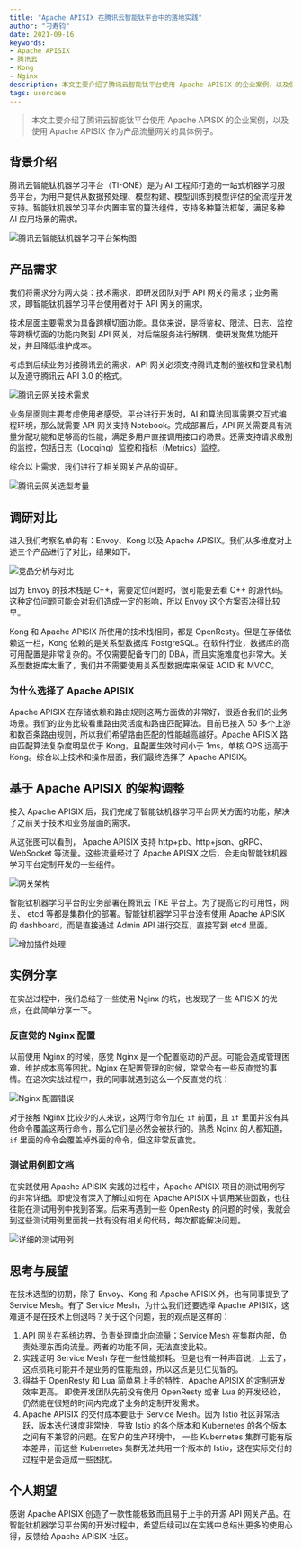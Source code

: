 ```yaml
---
title: "Apache APISIX 在腾讯云智能钛平台中的落地实践"
author: "刁寿钧"
date: 2021-09-16
keywords:
- Apache APISIX
- 腾讯云
- Kong
- Nginx
description: 本文主要介绍了腾讯云智能钛平台使用 Apache APISIX 的企业案例，以及使用 Apache APISIX 作为产品流量网关的具体例子。
tags: usercase
---
```


> 本文主要介绍了腾讯云智能钛平台使用 Apache APISIX 的企业案例，以及使用 Apache APISIX 作为产品流量网关的具体例子。

<!--truncate-->

## 背景介绍

腾讯云智能钛机器学习平台（TI-ONE）是为 AI 工程师打造的一站式机器学习服务平台，为用户提供从数据预处理、模型构建、模型训练到模型评估的全流程开发支持。智能钛机器学习平台内置丰富的算法组件，支持多种算法框架，满足多种 AI 应用场景的需求。

![腾讯云智能钛机器学习平台架构图](https://static.apiseven.com/202108/1631781110822-39c59a83-aa18-4934-a2ef-43cd58866878.jpg)

## 产品需求

我们将需求分为两大类：技术需求，即研发团队对于 API 网关的需求；业务需求，即智能钛机器学习平台使用者对于 API 网关的需求。

技术层面主要需求为具备跨横切面功能。具体来说，是将鉴权、限流、日志、监控等跨横切面的功能内聚到 API 网关，对后端服务进行解耦，使研发聚焦功能开发，并且降低维护成本。

考虑到后续业务对接腾讯云的需求，API 网关必须支持腾讯定制的鉴权和登录机制以及遵守腾讯云 API 3.0 的格式。

![腾讯云网关技术需求](https://static.apiseven.com/202108/1632067141398-816af366-f7d5-47ad-ad85-3df534ada734.58)

业务层面则主要考虑使用者感受。平台进行开发时，AI 和算法同事需要交互式编程环境，那么就需要 API 网关支持 Notebook。完成部署后，API 网关需要具有流量分配功能和足够高的性能，满足多用户直接调用接口的场景。还需支持请求级别的监控，包括日志（Logging）监控和指标（Metrics）监控。

综合以上需求，我们进行了相关网关产品的调研。

![腾讯云网关选型考量](https://static.apiseven.com/202108/1631781748143-8e30a89c-99b8-45ed-b6e6-1dddaa838342.jpg)

## 调研对比

进入我们考察名单的有：Envoy、Kong 以及 Apache APISIX。我们从多维度对上述三个产品进行了对比，结果如下。

![竞品分析与对比](https://static.apiseven.com/202108/1631781764958-a2cadf83-80b4-4b50-ba42-76b21d0d211a.jpg)

因为 Envoy 的技术栈是 C++，需要定位问题时，很可能要去看 C++ 的源代码。这种定位问题可能会对我们造成一定的影响，所以 Envoy 这个方案否决得比较早。

Kong 和 Apache APISIX 所使用的技术栈相同，都是 OpenResty。但是在存储依赖这一栏，Kong 依赖的是关系型数据库 PostgreSQL。在软件行业，数据库的高可用配置是非常复杂的。不仅需要配备专门的 DBA，而且实施难度也非常大。关系型数据库太重了，我们并不需要使用关系型数据库来保证 ACID 和 MVCC。

### 为什么选择了 Apache APISIX

Apache APISIX 在存储依赖和路由规则这两方面做的非常好，很适合我们的业务场景。我们的业务比较看重路由灵活度和路由匹配算法。目前已接入 50 多个上游和数百条路由规则，所以我们希望路由匹配的性能越高越好。Apache APISIX 路由匹配算法复杂度明显优于 Kong，且配置生效时间小于 1ms，单核 QPS 远高于 Kong。综合以上技术和操作层面，我们最终选择了 Apache APISIX。

## 基于 Apache APISIX 的架构调整

接入 Apache APISIX 后，我们完成了智能钛机器学习平台网关方面的功能，解决了之前关于技术和业务层面的需求。

从这张图可以看到， Apache APISIX 支持 http+pb、http+json、gRPC、WebSocket 等流量。这些流量经过了 Apache APISIX 之后，会走向智能钛机器学习平台定制开发的一些组件。

![网关架构](https://static.apiseven.com/202108/1631781850656-4235a4e8-2792-48ae-9c98-b4d75628a476.jpg)

智能钛机器学习平台的业务部署在腾讯云 TKE 平台上。为了提高它的可用性，网关、 etcd 等都是集群化的部署。智能钛机器学习平台没有使用 Apache APISIX 的 dashboard，而是直接通过 Admin API 进行交互，直接写到 etcd 里面。

![增加插件处理](https://static.apiseven.com/202108/1631781876752-faf1b7d0-abbb-4313-879c-e00d2b28334a.jpg)

## 实例分享

在实战过程中，我们总结了一些使用 Nginx 的坑，也发现了一些 APISIX 的优点，在此简单分享一下。

### 反直觉的 Nginx 配置

以前使用 Nginx 的时候，感觉 Nginx 是一个配置驱动的产品。可能会造成管理困难、维护成本高等困扰。Nginx 在配置管理的时候，常常会有一些反直觉的事情。在这次实战过程中，我的同事就遇到这么一个反直觉的坑：

![Nginx 配置错误](https://static.apiseven.com/202108/1631781909354-0fada4fa-1154-4974-ae3d-292ab46e5889.jpg)

对于接触 Nginx 比较少的人来说，这两行命令加在 `if` 前面，且 `if` 里面并没有其他命令覆盖这两行命令，那么它们是必然会被执行的。熟悉 Nginx 的人都知道，`if` 里面的命令会覆盖掉外面的命令，但这非常反直觉。

### 测试用例即文档

在实践使用 Apache APISIX 实践的过程中，Apache APISIX 项目的测试用例写的非常详细。即使没有深入了解过如何在 Apache APISIX 中调用某些函数，也往往能在测试用例中找到答案。后来再遇到一些 OpenResty 的问题的时候，我就会到这些测试用例里面找一找有没有相关的代码，每次都能解决问题。

![详细的测试用例](https://static.apiseven.com/202108/1631781920390-a504ce7c-1ccd-4fb8-99a2-09d74be6bb7e.jpg)

## 思考与展望

在技术选型的初期，除了 Envoy、Kong 和 Apache APISIX 外，也有同事提到了 Service Mesh。有了 Service Mesh，为什么我们还要选择 Apache APISIX，这难道不是在技术上倒退吗？关于这个问题，我的观点是这样的：

1. API 网关在系统边界，负责处理南北向流量；Service Mesh 在集群内部，负责处理东西向流量。两者的功能不同，无法直接比较。
2. 实践证明 Service Mesh 存在一些性能损耗。但是也有一种声音说，上云了，这点损耗可能并不是业务的性能瓶颈，所以这点是见仁见智的。
3. 得益于 OpenResty 和 Lua 简单易上手的特性，Apache APISIX 的定制研发效率更高。 即使开发团队先前没有使用 OpenResty 或者 Lua 的开发经验，仍然能在很短的时间内完成了业务的定制开发需求。
4. Apache APISIX 的交付成本要低于 Service Mesh。因为 Istio 社区非常活跃，版本迭代速度非常快，导致 Istio 的各个版本和 Kubernetes 的各个版本之间有不兼容的问题。在客户的生产环境中， 一些 Kubernetes 集群可能有版本差异，而这些 Kubernetes 集群无法共用一个版本的 Istio，这在实际交付的过程中是会造成一些困扰。

## 个人期望

感谢 Apache APISIX 创造了一款性能极致而且易于上手的开源 API 网关产品。在智能钛机器学习平台网的开发过程中，希望后续可以在实践中总结出更多的使用心得，反馈给 Apache APISIX 社区。
